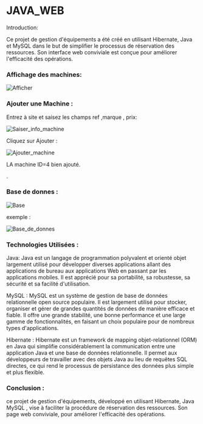 # JAVA_WEB

Introduction:

   Ce projet de gestion d'équipements a été créé en utilisant Hibernate, Java et MySQL dans le but de simplifier le processus de réservation des ressources. Son interface web conviviale est conçue pour améliorer l'efficacité des opérations.
 
### Affichage des machines:

![Afficher](https://github.com/ELMOUWAHID-AYOUB/JDBC/assets/130571009/cdbfe53d-2567-4491-9c73-c45783aae414)

### Ajouter une Machine :

Entrez à site et saisez les champs ref ,marque , prix:

![Saiser_info_machine](https://github.com/ELMOUWAHID-AYOUB/JDBC/assets/130571009/de576e0c-dbcb-47ed-9dc8-7a120b7aac6d)

Cliquez sur Ajouter :

![Ajouter_machine](https://github.com/ELMOUWAHID-AYOUB/JDBC/assets/130571009/6e447c89-4662-43b8-b0f9-c359ea75841d)

LA machine ID=4 bien ajouté.

.

### Base de donnes :

![Base](https://github.com/ELMOUWAHID-AYOUB/JDBC/assets/130571009/9cde29ac-7145-4b38-bb9e-c7c5a1f7e825)

exemple :

![Base_de_donnes](https://github.com/ELMOUWAHID-AYOUB/JDBC/assets/130571009/a4b6c0c2-694d-4e77-99f9-0372ffb22837)


###  Technologies Utilisées :

Java: Java est un langage de programmation polyvalent et orienté objet largement utilisé pour développer diverses applications allant des applications de bureau aux applications Web en passant par les applications mobiles. Il est apprécié pour sa portabilité, sa robustesse, sa sécurité et sa facilité d'utilisation.

MySQL : MySQL est un système de gestion de base de données relationnelle open source populaire. Il est largement utilisé pour stocker, organiser et gérer de grandes quantités de données de manière efficace et fiable. Il offre une grande stabilité, une bonne performance et une large gamme de fonctionnalités, en faisant un choix populaire pour de nombreux types d'applications.

Hibernate : Hibernate est un framework de mapping objet-relationnel (ORM) en Java qui simplifie considérablement la communication entre une application Java et une base de données relationnelle. Il permet aux développeurs de travailler avec des objets Java au lieu de requêtes SQL directes, ce qui rend le processus de persistance des données plus simple et plus flexible.


### Conclusion :

 ce projet de gestion d'équipements, développé en utilisant Hibernate, Java MySQL , vise à faciliter la procédure de réservation des ressources. Son page web conviviale, pour améliorer l'efficacité des opérations.






